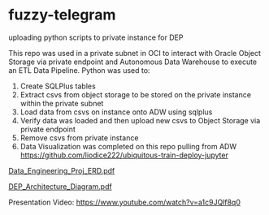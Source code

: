 # fuzzy-telegram
uploading python scripts to private instance for DEP


This repo was used in a private subnet in OCI to interact with Oracle Object Storage via private endpoint and Autonomous Data Warehouse to execute an ETL Data Pipeline. 
Python was used to: 
1) Create SQLPlus tables
2) Extract csvs from object storage to be stored on the private instance within the private subnet
3) Load data from csvs on instance onto ADW using sqlplus
4) Verify data was loaded and then upload new csvs to Object Storage via private endpoint
5) Remove csvs from private instance
6) Data Visualization was completed on this repo pulling from ADW https://github.com/liodice222/ubiquitous-train-deploy-jupyter

[Data_Engineering_Proj_ERD.pdf](https://github.com/user-attachments/files/17719830/Data_Engineering_Proj_ERD.pdf)

[DEP_Architecture_Diagram.pdf](https://github.com/user-attachments/files/17719920/DEP_Architecture_Diagram.pdf)

Presentation Video: https://www.youtube.com/watch?v=a1c9JQlf8q0
